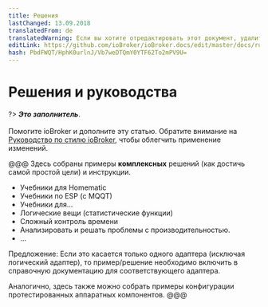 ```yaml
---
title: Решения
lastChanged: 13.09.2018
translatedFrom: de
translatedWarning: Если вы хотите отредактировать этот документ, удалите поле «translationFrom», в противном случае этот документ будет снова автоматически переведен
editLink: https://github.com/ioBroker/ioBroker.docs/edit/master/docs/ru/lib/README.md
hash: PbdFWQT/HphK0urlnJ/Vb7weDTQmY0YTF62To2mPV9U=
---
```

# Решения и руководства
?> ***Это заполнитель***.<br><br> Помогите ioBroker и дополните эту статью. Обратите внимание на [Руководство по стилю ioBroker](community/styleguidedoc), чтобы облегчить применение изменений.

@@@ Здесь собраны примеры **комплексных** решений (как достичь самой простой цели) и инструкции.

* Учебники для Homematic
* Учебники по ESP (с MQQT)
* Учебники для...
* Логические вещи (статистические функции)
* Сложный контроль времени
* Анализировать и решать проблемы с производительностью.
* ...

Предложение: Если это касается только одного адаптера (исключая логический адаптер), то пример/решение необходимо включить в справочную документацию для соответствующего адаптера.

Аналогично, здесь также можно собрать примеры конфигурации протестированных аппаратных компонентов.
@@@